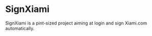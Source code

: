 SignXiami
=========

SignXiami is a pint-sized project aiming at login and sign Xiami.com automatically.
